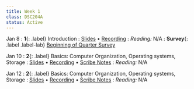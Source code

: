 ```yaml
---
title: Week 1
class: DSC204A
status: Active
---
```


Jan 8
: **1**{: .label} Introduction
  : [Slides](assets/slides/1_Logistics.pdf) &#8226; [Recording](https://podcast.ucsd.edu/watch/wi24/dsc204a_a00)
: *Reading:* N/A
: **Survey**{: .label .label-lab} [Beginning of Quarter Survey](https://forms.gle/5KSrMYuhWL8xaV478)

Jan 10
: **2**{: .label} Basics: Computer Organization, Operating systems, Storage
  : [Slides](assets/slides/2_Data_representation.pdf) &#8226; [Recording](https://podcast.ucsd.edu/watch/wi24/dsc204a_a00/2) &#8226; [Scribe Notes](#)
: *Reading:* N/A
<!-- : **Homework**{: .label .label-homework} Homework 01 (Due 1/24) -->

Jan 12
: **2**{: .label} Basics: Computer Organization, Operating systems, Storage
  : [Slides](assets/slides/3_storage.pdf) &#8226; [Recording](https://podcast.ucsd.edu/watch/wi24/dsc204a_a00/3) &#8226; [Scribe Notes](/assets/scribe_notes/Lecture_3.pdf)
: *Reading:* N/A


<!--
Jan 12
: **2**{: .label} Basics: 
  : [Slides](#) &#8226; [Demos](#) &#8226; [Blank Demos](#)
: *Reading:* [2](https://inferentialthinking.com/chapters/02/causality-and-experiments.html)
: **Homework**{: .label .label-homework} Homework 01 (Due 1/24)
-->